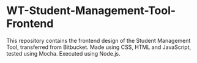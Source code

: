 # WT-Student-Management-Tool-Frontend
This repository contains the frontend design of the Student Management Tool, transferred from Bitbucket. Made using CSS, HTML and JavaScript, tested using Mocha. Executed using Node.js.
